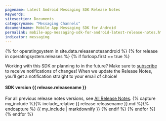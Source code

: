 ```yaml
---
pagename: Latest Android Messaging SDK Release Notes
Keywords:
sitesection: Documents
categoryname: "Messaging Channels"
documentname: Mobile App Messaging SDK for Android
permalink: mobile-app-messaging-sdk-for-android-latest-release-notes.html
indicator: messaging
---
```


{% for operatingsystem in site.data.releasenotesandroid %}
{% for release in operatingsystem.releases %}
{% if forloop.first == true %}
<div class="notice">Working with this SDK or planning to in the future? Make sure to <a href="https://visualping.io/?url=developers.liveperson.com/mobile-app-messaging-sdk-for-android-latest-release-notes.html&mode=web&css=post-content">subscribe</a> to receive notifications of changes! When we update the Release Notes, you'll get a notification straight to your email of choice!</div>
<h4>SDK version {{ release.releasename }}</h4>
For all previous release notes versions, see <a href="/mobile-app-messaging-sdk-for-android-all-release-notes.html">All Release Notes</a>.
{% capture my_include %}{% include_relative {{ release.releasename }}.md %}{% endcapture %}
{{ my_include | markdownify }}
{% endif %}
{% endfor %}
{% endfor %}
